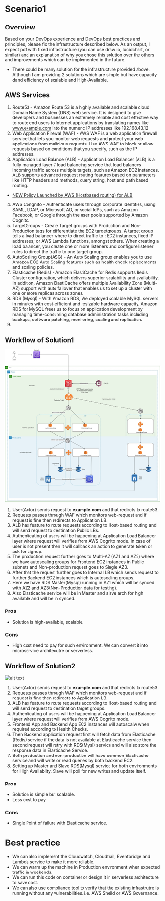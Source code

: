 # Scenario1

## Overview

Based on your DevOps experience and DevOps best practices and principles, please fix the infrastructure described below. As an output, I expect pdf with fixed infrastructure (you can use draw io, lucidchart, or similar) and an explanation of why you chose this solution over the others and improvements which can be implemented in the future.

- There could be many solution for the infrastructure provided above. Although I am providing 2 solutions which are simple but have capacity dand efficiency of scalable and High-Available. 

## AWS Services

1. Route53 - Amazon Route 53 is a highly available and scalable cloud Domain Name System (DNS) web service. It is designed to give developers and businesses an extremely reliable and cost effective way to route end users to Internet applications by translating names like www.example.com into the numeric IP addresses like 192.168.43.12
2. Web Application Firewal (WAF) - AWS WAF is a web application firewall service that lets you monitor web requests and protect your web applications from malicious requests. Use AWS WAF to block or allow requests based on conditions that you specify, such as the IP addresses.
3. Application Load Balance (ALB) - Application Load Balancer (ALB) is a fully managed layer 7 load balancing service that load balances incoming traffic across multiple targets, such as Amazon EC2 instances. ALB supports advanced request routing features based on parameters like HTTP headers and methods, query string, host and path based routing.
- [NEW Policy Launched by AWS (Hostbased routing) for ALB](https://aws.amazon.com/blogs/aws/new-host-based-routing-support-for-aws-application-load-balancers/)
4. AWS Congnito - Authenticate users through corporate identities, using SAML, LDAP, or Microsoft AD, or social IdPs, such as Amazon, Facebook, or Google through the user pools supported by Amazon Cognito.
5. TargetGroups - Create Target groups with Production and Non-Production tags for differentiate the EC2 targetgroups. A target group tells a load balancer where to direct traffic to : EC2 instances, fixed IP addresses; or AWS Lambda functions, amongst others. When creating a load balancer, you create one or more listeners and configure listener rules to direct the traffic to one target group.
6. AutoScaling Group(ASG) - An Auto Scaling group enables you to use Amazon EC2 Auto Scaling features such as health check replacements and scaling policies. 
7. Elasticache (Redis) - Amazon ElastiCache for Redis supports Redis Cluster configuration, which delivers superior scalability and availability. In addition, Amazon ElastiCache offers multiple Availability Zone (Multi-AZ) support with auto failover that enables us to set up a cluster with one or more replicas across zones.
8. RDS (Mysql) - With Amazon RDS, We deployed scalable MySQL servers in minutes with cost-efficient and resizable hardware capacity. Amazon RDS for MySQL frees us to focus on application development by managing time-consuming database administration tasks including backups, software patching, monitoring, scaling and replication.
9. 
## Workflow of Solution1

![alt text](https://github.com/manukoli1986/Snubes-devops-task/blob/master/scenario1/Solution1.jpg)

1. User(Actor) sends request to <b>example.com</b> and that redircts to route53.
2. Requests passes through WAF which monitors web-request and if request is fine then redirects to Application LB.
3. ALB has feature to route requests according to Host-based routing and will send request to destination Public LBs.
4. Authenticating of users will be happening at Application Load Balancer layer where request will verifies from AWS Cognito mode. In case of user is not present then it will callback an action to generate token or ask for signup.
4. The production request further goes to Multi-AZ (AZ1 and AZ2) where we have autoscaling groups for Frontend EC2 instances in Public subnets and Non-production request goes to Single AZ3.
5. After that the request further goes to Internal LB which sends request to further Backend EC2 instances which is autoscaling groups. 
6. Here we have RDS Master(Mysql) running in AZ1 which will be synced with AZ2 and AZ3(Non-Production data for testing).
7. Also Elasticache service will be in Master and slave arch for high available and will be in synced. 

### Pros 
- Solution is high-available, scalable.

### Cons
- High cost need to pay for such environment. We can convert it into microservice architecutre or serverless. 

## Workflow of Solution2

![alt text](https://github.com/manukoli1986/Snubes-devops-task/blob/master/scenario1/Solution2.jpg)

1. User(Actor) sends request to <b>example.com</b> and that redircts to route53.
2. Requests passes through WAF which monitors web-request and if request is fine then redirects to Application LB.
3. ALB has feature to route requests according to Host-based routing and will send request to destination target groups.
4. Authenticating of users will be happening at Application Load Balancer layer where request will verifies from AWS Cognito mode.
5. Frontend App and Backend App EC2 instances will autoscalw when required according to Health Checks.
6. Then Backend application request first will fetch data from Elasticache (Redis) service if the data is not available at Elasticache service then second request will retry with RDS(Mysl) service and will also store the response data in Elasticache Service.
7. Both production and non-production will have common Elasticache service and will write or read queries by both backend EC2.
8. Setting up Master and Slave RDS(Mysql) service for both environments for High Availablity. Slave will poll for new writes and update itself. 
 
### Pros 
- Solution is simple but scalable.
- Less cost to pay

### Cons
- Single Point of failure with Elasticache service. 


# Best practice
- We can also implement the Cloudwatch, Cloudtrail, Eventbridge and Lambda service to make it more reliable. 
- We can warm up the machine in Production environment when expected traffic in weekends. 
- We can run this code on container or design it in serverless architecture to save cost. 
- We can also use compliance tool to verify that the existing infrastrutre is running without any vulnerabilities. i.e. AWS Sheild or AWS Governance.
